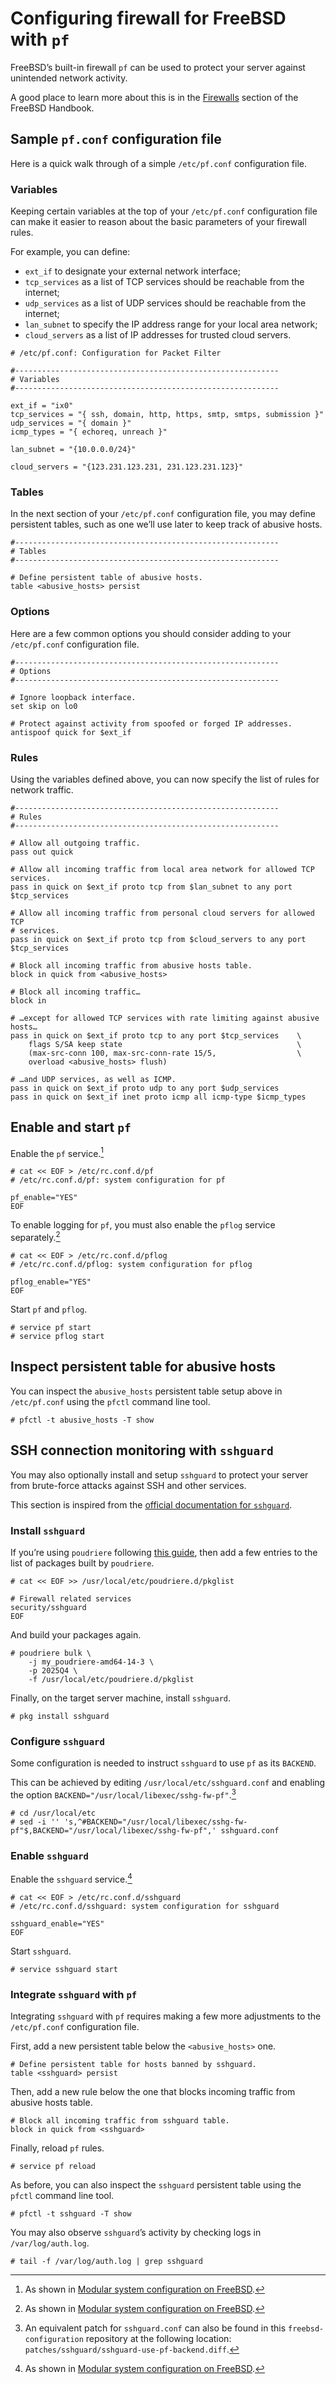 # Configuring firewall for FreeBSD with `pf`

FreeBSD’s built-in firewall `pf` can be used to protect your server against unintended network activity.

A good place to learn more about this is in the [Firewalls](https://docs.freebsd.org/en/books/handbook/firewalls/) section of the FreeBSD Handbook.


## Sample `pf.conf` configuration file

Here is a quick walk through of a simple `/etc/pf.conf` configuration file.

### Variables

Keeping certain variables at the top of your `/etc/pf.conf` configuration file can make it easier to reason about the basic parameters of your firewall rules.

For example, you can define:
 - `ext_if` to designate your external network interface;
 - `tcp_services` as a list of TCP services should be reachable from the internet;
 - `udp_services` as a list of UDP services should be reachable from the internet;
 - `lan_subnet` to specify the IP address range for your local area network;
 - `cloud_servers` as a list of IP addresses for trusted cloud servers.

```
# /etc/pf.conf: Configuration for Packet Filter

#-----------------------------------------------------------
# Variables
#-----------------------------------------------------------

ext_if = "ix0"
tcp_services = "{ ssh, domain, http, https, smtp, smtps, submission }"
udp_services = "{ domain }"
icmp_types = "{ echoreq, unreach }"

lan_subnet = "{10.0.0.0/24}"

cloud_servers = "{123.231.123.231, 231.123.231.123}"
```

### Tables

In the next section of your `/etc/pf.conf` configuration file, you may define persistent tables, such as one we’ll use later to keep track of abusive hosts.

```
#-----------------------------------------------------------
# Tables
#-----------------------------------------------------------

# Define persistent table of abusive hosts.
table <abusive_hosts> persist
```

### Options

Here are a few common options you should consider adding to your `/etc/pf.conf` configuration file.

```
#-----------------------------------------------------------
# Options
#-----------------------------------------------------------

# Ignore loopback interface.
set skip on lo0

# Protect against activity from spoofed or forged IP addresses.
antispoof quick for $ext_if
```

### Rules

Using the variables defined above, you can now specify the list of rules for network traffic.

```
#-----------------------------------------------------------
# Rules
#-----------------------------------------------------------

# Allow all outgoing traffic.
pass out quick

# Allow all incoming traffic from local area network for allowed TCP services.
pass in quick on $ext_if proto tcp from $lan_subnet to any port $tcp_services

# Allow all incoming traffic from personal cloud servers for allowed TCP
# services.
pass in quick on $ext_if proto tcp from $cloud_servers to any port $tcp_services

# Block all incoming traffic from abusive hosts table.
block in quick from <abusive_hosts>

# Block all incoming traffic…
block in

# …except for allowed TCP services with rate limiting against abusive hosts…
pass in quick on $ext_if proto tcp to any port $tcp_services    \
    flags S/SA keep state                                       \
    (max-src-conn 100, max-src-conn-rate 15/5,                  \
    overload <abusive_hosts> flush)

# …and UDP services, as well as ICMP.
pass in quick on $ext_if proto udp to any port $udp_services
pass in quick on $ext_if inet proto icmp all icmp-type $icmp_types
```


## Enable and start `pf`

Enable the `pf` service.[^1]

[^1]: As shown in [Modular system configuration on FreeBSD](freebsd-modular-system-configuration.md).

```console
# cat << EOF > /etc/rc.conf.d/pf
# /etc/rc.conf.d/pf: system configuration for pf

pf_enable="YES"
EOF
```

To enable logging for `pf`, you must also enable the `pflog` service separately.[^2]

[^2]: As shown in [Modular system configuration on FreeBSD](freebsd-modular-system-configuration.md).

```console
# cat << EOF > /etc/rc.conf.d/pflog
# /etc/rc.conf.d/pflog: system configuration for pflog

pflog_enable="YES"
EOF
```

Start `pf` and `pflog`.

```console
# service pf start
# service pflog start
```


## Inspect persistent table for abusive hosts

You can inspect the `abusive_hosts` persistent table setup above in `/etc/pf.conf` using the `pfctl` command line tool.

```console
# pfctl -t abusive_hosts -T show
```


## SSH connection monitoring with `sshguard`

You may also optionally install and setup `sshguard` to protect your server from brute-force attacks against SSH and other services.

This section is inspired from the [official documentation for `sshguard`](https://www.sshguard.net/docs/sshguard-setup.html).

### Install `sshguard`

If you’re using `poudriere` following [this guide](freebsd-poudriere.md), then add a few entries to the list of packages built by `poudriere`.

```console
# cat << EOF >> /usr/local/etc/poudriere.d/pkglist

# Firewall related services
security/sshguard
EOF
```

And build your packages again.

```console
# poudriere bulk \
    -j my_poudriere-amd64-14-3 \
    -p 2025Q4 \
    -f /usr/local/etc/poudriere.d/pkglist
```

Finally, on the target server machine, install `sshguard`.

```console
# pkg install sshguard
```

### Configure `sshguard`

Some configuration is needed to instruct `sshguard` to use `pf` as its `BACKEND`.

This can be achieved by editing `/usr/local/etc/sshguard.conf` and enabling the option `BACKEND="/usr/local/libexec/sshg-fw-pf"`.[^3]

```console
# cd /usr/local/etc
# sed -i '' 's,^#BACKEND="/usr/local/libexec/sshg-fw-pf"$,BACKEND="/usr/local/libexec/sshg-fw-pf",' sshguard.conf
```

[^3]: An equivalent patch for `sshguard.conf` can also be found in this `freebsd-configuration` repository at the following location: `patches/sshguard/sshguard-use-pf-backend.diff`.

### Enable `sshguard`

Enable the `sshguard` service.[^4]

[^4]: As shown in [Modular system configuration on FreeBSD](freebsd-modular-system-configuration.md).

```console
# cat << EOF > /etc/rc.conf.d/sshguard
# /etc/rc.conf.d/sshguard: system configuration for sshguard

sshguard_enable="YES"
EOF
```

Start `sshguard`.

```console
# service sshguard start
```

### Integrate `sshguard` with `pf`

Integrating `sshguard` with `pf` requires making a few more adjustments to  the `/etc/pf.conf` configuration file.

First, add a new persistent table below the `<abusive_hosts>` one.

```
# Define persistent table for hosts banned by sshguard.
table <sshguard> persist
```

Then, add a new rule below the one that blocks incoming traffic from abusive hosts table.

```
# Block all incoming traffic from sshguard table.
block in quick from <sshguard>
```

Finally, reload `pf` rules.

```console
# service pf reload
```

As before, you can also inspect the `sshguard` persistent table using the `pfctl` command line tool.

```console
# pfctl -t sshguard -T show
```

You may also observe `sshguard`’s activity by checking logs in `/var/log/auth.log`.

```console
# tail -f /var/log/auth.log | grep sshguard
```